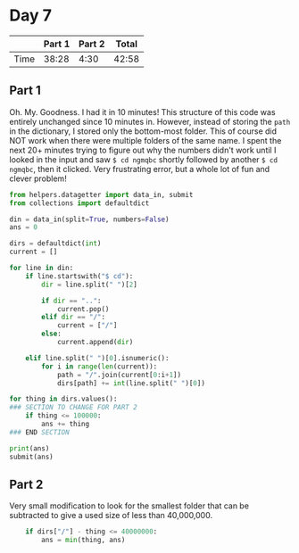# Day 7

| | Part 1 | Part 2 | Total |
|---|---|---|---|
|Time|38:28|4:30|42:58|

## Part 1

Oh. My. Goodness. I had it in 10 minutes! This structure of this code was entirely unchanged since 10 minutes in. However, instead of storing the `path` in the dictionary, I stored only the bottom-most folder. This of course did NOT work when there were multiple folders of the same name. I spent the next 20+ minutes trying to figure out why the numbers didn't work until I looked in the input and saw `$ cd ngmqbc` shortly followed by another `$ cd ngmqbc`, then it clicked. Very frustrating error, but a whole lot of fun and clever problem!

```python
from helpers.datagetter import data_in, submit
from collections import defaultdict

din = data_in(split=True, numbers=False)
ans = 0

dirs = defaultdict(int)
current = []

for line in din:
    if line.startswith("$ cd"):
        dir = line.split(" ")[2]

        if dir == "..":
            current.pop()
        elif dir == "/":
            current = ["/"]
        else:
            current.append(dir)

    elif line.split(" ")[0].isnumeric():
        for i in range(len(current)):
            path = "/".join(current[0:i+1])
            dirs[path] += int(line.split(" ")[0])

for thing in dirs.values():
### SECTION TO CHANGE FOR PART 2
    if thing <= 100000:
        ans += thing
### END SECTION

print(ans)
submit(ans)
```

## Part 2

Very small modification to look for the smallest folder that can be subtracted to give a used size of less than 40,000,000.

```python
    if dirs["/"] - thing <= 40000000:
        ans = min(thing, ans)
```
